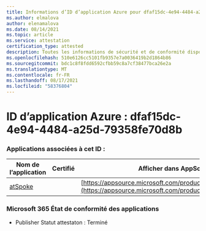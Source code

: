 ```yaml
---
title: Informations d’ID d’application Azure pour dfaf15dc-4e94-4484-a25d-79358fe70d8b
ms.author: elmalova
author: elenamalova
ms.date: 08/14/2021
ms.topic: article
ms.service: attestation
certification_type: attested
description: Toutes les informations de sécurité et de conformité disponibles pour dfaf15dc-4e94-4484-a25d-79358fe70d8b.
ms.openlocfilehash: 510e6126cc5101fb9357e7a0036419b2d1864b86
ms.sourcegitcommit: bdc1c8f8fdd6592cfbb59c8a7cf38477bca26e2a
ms.translationtype: MT
ms.contentlocale: fr-FR
ms.lasthandoff: 08/17/2021
ms.locfileid: "58376804"
---
```

# <a name="azure-app-id-dfaf15dc-4e94-4484-a25d-79358fe70d8b"></a>ID d’application Azure : dfaf15dc-4e94-4484-a25d-79358fe70d8b


### <a name="apps-associated-with-this-id"></a>Applications associées à cet ID :
| **Nom de l’application** | **Certifié** | **Afficher dans AppSource** |
|--------------|---------------|-----------------------|
| [atSpoke](https://docs.microsoft.com/microsoft-365-app-certification/forward/WA200001454) |  | [https://appsource.microsoft.com/product/office/WA200001454](https://appsource.microsoft.com/product/office/WA200001454) |

### <a name="microsoft-365-app-compliance-status"></a>Microsoft 365 État de conformité des applications
- Publisher Statut attestaton : Terminé

